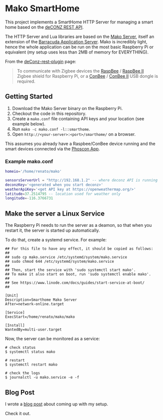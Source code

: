 # Mako SmartHome

This project implements a SmartHome HTTP Server for managing a smart home based on the [deCONZ REST API](https://dresden-elektronik.github.io/deconz-rest-doc/).

The HTTP Server and Lua libraries are based on the [Mako Server](https://makoserver.net/), itself an extension of the [Barracuda Application Server](https://barracudaserver.com/). Mako is incredibly light, hence the whole application can be run on the most basic Raspberry Pi or equivalent (my setup uses less than 2MB of memory for EVERYTHING).

From the [deConz-rest-plugin](https://github.com/dresden-elektronik/deconz-rest-plugin) page:

> To communicate with Zigbee devices the [RaspBee](https://phoscon.de/raspbee?ref=gh) / [RaspBee&nbsp;II](https://phoscon.de/raspbee2?ref=gh) Zigbee shield for Raspberry Pi, or a [ConBee](https://phoscon.de/conbee?ref=gh) / [ConBee&nbsp;II](https://phoscon.de/conbee2?ref=gh) USB dongle is required.

## Getting Started

1. Download the Mako Server binary on the Raspberry Pi.
2. Checkout the code in this repository.
3. Create a `mako.conf` file containing API keys and your location (see example below).
3. Run `mako -c mako.conf -l::smarthome`.
4. Open `http://<your-server>:<port>/smarthome/` on a browser.

This assumes you already have a Raspbee/ConBee device running and the smart devices connected via the [Phoscon App](https://phoscon.de/en/raspbee2/software).

### Example mako.conf

```lua
homeio='/home/renato/mako'

sensorsServerUrl = "http://192.168.1.2" -- where deconz API is running
deconzKey='<generated when you start deconz>'
weatherApiKey='<get API key at https://openweathermap.org/>'
latitude=37.2514795 -- location used for weather only
longitude=-116.3766731
```

## Make the server a Linux Service

The Raspberry Pi needs to run the server as a deamon, so that when you restart it,
the server is started up automatically.

To do that, create a systemd service. For example:

```service
## For this file to have any effect, it should be copied as follows:
##
## sudo cp mako.service /etc/systemd/system/mako.service
## sudo chmod 644 /etc/systemd/system/mako.service
##
## Then, start the service with 'sudo systemctl start mako'.
## To make it also start on boot, run 'sudo systemctl enable mako'.
##
## See https://www.linode.com/docs/guides/start-service-at-boot/
##

[Unit]
Description=Smarthome Mako Server
After=network-online.target

[Service]
ExecStart=/home/renato/mako/mako

[Install]
WantedBy=multi-user.target
```

Now, the server can be monitored as a service:

```shell
# check status
$ systemctl status mako

# restart
$ systemctl restart mako

# check the logs
$ journalctl -u mako.service -e -f
```

## Blog Post

I wrote a [blog post](https://renato.athaydes.com/posts/writing-your-own-smarthome-manager.html) about coming up with my setup.

Check it out.
